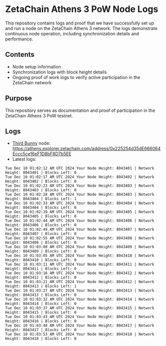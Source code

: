 # ZetaChain Athens 3 PoW Node Logs
This repository contains logs and proof that we have successfully set up and run a node on the ZetaChain Athens 3 network. The logs demonstrate continuous node operation, including synchronization details and performance.

## Contents
- Node setup information
- Synchronization logs with block height details
- Ongoing proof of work logs to verify active participation in the ZetaChain network

## Purpose
This repository serves as documentation and proof of participation in the ZetaChain Athens 3 PoW testnet.

## Logs

- [Third Bunny](https://thirdbunny.xyz/) node: https://athens.explorer.zetachain.com/address/0x225254d35dE666064Eccc5ce16eF1D8bF8D7b5EE
- Latest logs:
```
Tue Dec 10 01:02:12 AM UTC 2024 Your Node Height: 8043401 | Network Height: 8043401 | Blocks Left: 0
Tue Dec 10 01:02:17 AM UTC 2024 Your Node Height: 8043402 | Network Height: 8043402 | Blocks Left: 0
Tue Dec 10 01:02:23 AM UTC 2024 Your Node Height: 8043403 | Network Height: 8043403 | Blocks Left: 0
Tue Dec 10 01:02:28 AM UTC 2024 Your Node Height: 8043403 | Network Height: 8043404 | Blocks Left: 1
Tue Dec 10 01:02:33 AM UTC 2024 Your Node Height: 8043404 | Network Height: 8043404 | Blocks Left: 0
Tue Dec 10 01:02:39 AM UTC 2024 Your Node Height: 8043405 | Network Height: 8043405 | Blocks Left: 0
Tue Dec 10 01:02:44 AM UTC 2024 Your Node Height: 8043406 | Network Height: 8043406 | Blocks Left: 0
Tue Dec 10 01:02:49 AM UTC 2024 Your Node Height: 8043407 | Network Height: 8043407 | Blocks Left: 0
Tue Dec 10 01:02:55 AM UTC 2024 Your Node Height: 8043408 | Network Height: 8043408 | Blocks Left: 0
Tue Dec 10 01:03:00 AM UTC 2024 Your Node Height: 8043409 | Network Height: 8043409 | Blocks Left: 0
Tue Dec 10 01:03:05 AM UTC 2024 Your Node Height: 8043410 | Network Height: 8043410 | Blocks Left: 0
Tue Dec 10 01:03:11 AM UTC 2024 Your Node Height: 8043411 | Network Height: 8043411 | Blocks Left: 0
Tue Dec 10 01:03:16 AM UTC 2024 Your Node Height: 8043412 | Network Height: 8043412 | Blocks Left: 0
Tue Dec 10 01:03:21 AM UTC 2024 Your Node Height: 8043412 | Network Height: 8043413 | Blocks Left: 1
Tue Dec 10 01:03:27 AM UTC 2024 Your Node Height: 8043413 | Network Height: 8043413 | Blocks Left: 0
Tue Dec 10 01:03:32 AM UTC 2024 Your Node Height: 8043414 | Network Height: 8043414 | Blocks Left: 0
Tue Dec 10 01:03:37 AM UTC 2024 Your Node Height: 8043415 | Network Height: 8043415 | Blocks Left: 0
Tue Dec 10 01:03:43 AM UTC 2024 Your Node Height: 8043416 | Network Height: 8043416 | Blocks Left: 0
Tue Dec 10 01:03:48 AM UTC 2024 Your Node Height: 8043417 | Network Height: 8043417 | Blocks Left: 0
Tue Dec 10 01:03:53 AM UTC 2024 Your Node Height: 8043418 | Network Height: 8043418 | Blocks Left: 0
```

